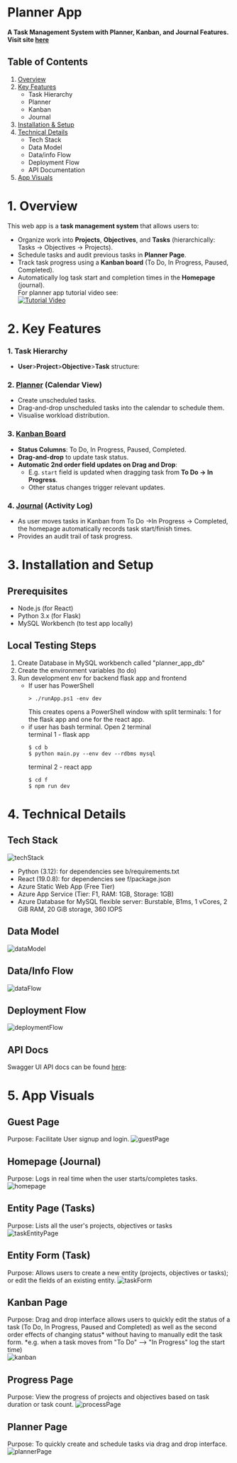 
# Planner App  
**A Task Management System with Planner, Kanban, and Journal Features. Visit site [here]([PlannerApp](https://lively-meadow-088461003.6.azurestaticapps.net/))**
## **Table of Contents**
1. [Overview](#overview)
2. [Key Features](#2-key-features)
   - Task Hierarchy 
   - Planner 
   - Kanban 
   - Journal
3. [Installation & Setup](#3-installation-and-setup)
4. [Technical Details](#4-technical-details)
   - Tech Stack
   - Data Model
   - Data/info Flow
   - Deployment Flow
   - API Documentation
5. [App Visuals](#5-app-visuals)

# 1. Overview 
This web app is a **task management system** that allows users to:
- Organize work into **Projects**, **Objectives**, and **Tasks** (hierarchically: Tasks → Objectives → Projects).
- Schedule tasks and audit previous tasks in **Planner Page**.
- Track task progress using a **Kanban board** (To Do, In Progress, Paused, Completed).
- Automatically log task start and completion times in the **Homepage** (journal).<br/>
For planner app tutorial video see:<br/>
[![Tutorial Video](https://img.youtube.com/vi/DPIR3Oeixjo/1.jpg)](https://www.youtube.com/watch?v=DPIR3Oeixjo)

# 2. Key Features
### **1. Task Hierarchy**
- **User**>**Project**>**Objective**>**Task** structure: 
### **2. [Planner]((#planner-page)) (Calendar View)**
- Create unscheduled tasks.
- Drag-and-drop unscheduled tasks into the calendar to schedule them.
- Visualise workload distribution.
### **3. [Kanban Board](#kanban-page)**
- **Status Columns**: To Do, In Progress, Paused, Completed.
- **Drag-and-drop** to update task status.
- **Automatic 2nd order field updates on Drag and Drop**:
    - E.g. `start` field is updated when dragging task from **To Do → In Progress**.
    - Other status changes trigger relevant updates.
### **4. [Journal](#homepage-journal) (Activity Log)**
- As user moves tasks in Kanban from To Do ->In Progress -> Completed, the homepage automatically records task start/finish times.
- Provides an audit trail of task progress.
# 3. Installation and Setup
## **Prerequisites**
- Node.js (for React)
- Python 3.x (for Flask)
- MySQL Workbench (to test app locally)

## Local Testing Steps
1) Create Database in MySQL workbench called "planner_app_db"
2) Create the environment variables (to do) 
3) Run development env for backend flask app and frontend
	 - If user has PowerShell 
		```
		> ./runApp.ps1 -env dev
		```
		This creates opens a PowerShell window with split terminals: 1 for the flask app and one for the react app.
	- if user has bash terminal. Open 2 terminal<br/>
		terminal 1 - flask app
		```
		$ cd b
		$ python main.py --env dev --rdbms mysql
		```
		terminal 2 - react app
		```
		$ cd f
		$ npm run dev
		```

# 4. Technical Details
## Tech Stack
![techStack](static\techStack.png)
- Python (3.12): for dependencies see b/requirements.txt
- React (19.0.8): for dependencies see f/package.json
- Azure Static Web App (Free Tier)
- Azure App Service (Tier: F1, RAM: 1GB, Storage: 1GB)
- Azure Database for MySQL flexible server: Burstable, B1ms, 1 vCores, 2 GiB RAM, 20 GiB storage, 360 IOPS
## Data Model 
![dataModel](static\dataModel.png)

## Data/Info Flow
![dataFlow](static\dataFlow.png)

## Deployment Flow
![deploymentFlow](static\deploymentFlow.png)
## API Docs
Swagger UI API docs can be found [here](https://plannerappbackendnc-dad9ghcgd6ame2cc.ukwest-01.azurewebsites.net/api/docs): 
# 5. App Visuals
## Guest Page
Purpose: Facilitate User signup and login. 
![guestPage](static\guestPage.png)
## Homepage (Journal)
Purpose: Logs in real time when the user starts/completes tasks.<br/>
![homepage](static\homepage.png)

## Entity Page (Tasks)
Purpose: Lists all the user's projects, objectives or tasks<br/>
![taskEntityPage](static\taskEntityPage.png)
## Entity Form (Task)
Purpose: Allows users to create a new entity (projects, objectives or tasks); or edit the fields of an existing entity. 
![taskForm](static\taskForm.png)
## Kanban Page
Purpose: Drag and drop interface allows users to quickly edit the status of a task (To Do, In Progress, Paused and Completed) as well as the second order effects of changing status* without having to manually edit the task form. 
\*e.g. when a task moves from "To Do" --> "In Progress" log the start time)  
![kanban](static\kanban.png)
## Progress Page
Purpose: View the progress of projects and objectives based on task duration or task count. 
![processPage](static\processPage.png)

## Planner Page
Purpose: To quickly create and schedule tasks via drag and drop interface. 
![plannerPage](static\plannerPage.png)

